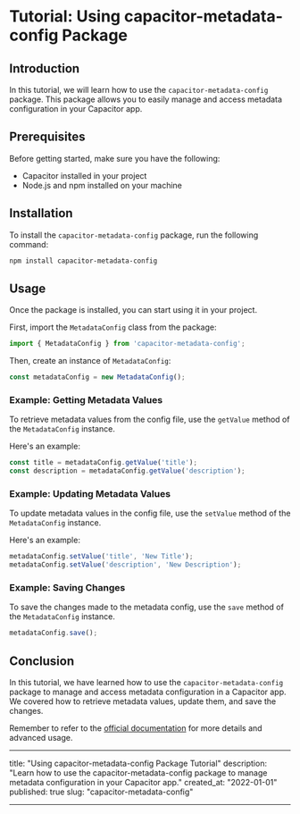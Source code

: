 # Tutorial: Using capacitor-metadata-config Package

## Introduction

In this tutorial, we will learn how to use the `capacitor-metadata-config` package. This package allows you to easily manage and access metadata configuration in your Capacitor app.

## Prerequisites

Before getting started, make sure you have the following:

- Capacitor installed in your project
- Node.js and npm installed on your machine

## Installation

To install the `capacitor-metadata-config` package, run the following command:

```bash
npm install capacitor-metadata-config
```

## Usage

Once the package is installed, you can start using it in your project.

First, import the `MetadataConfig` class from the package:

```javascript
import { MetadataConfig } from 'capacitor-metadata-config';
```

Then, create an instance of `MetadataConfig`:

```javascript
const metadataConfig = new MetadataConfig();
```

### Example: Getting Metadata Values

To retrieve metadata values from the config file, use the `getValue` method of the `MetadataConfig` instance. 

Here's an example:

```javascript
const title = metadataConfig.getValue('title');
const description = metadataConfig.getValue('description');
```

### Example: Updating Metadata Values

To update metadata values in the config file, use the `setValue` method of the `MetadataConfig` instance.

Here's an example:

```javascript
metadataConfig.setValue('title', 'New Title');
metadataConfig.setValue('description', 'New Description');
```

### Example: Saving Changes

To save the changes made to the metadata config, use the `save` method of the `MetadataConfig` instance.

```javascript
metadataConfig.save();
```

## Conclusion

In this tutorial, we have learned how to use the `capacitor-metadata-config` package to manage and access metadata configuration in a Capacitor app. We covered how to retrieve metadata values, update them, and save the changes.

Remember to refer to the [official documentation](https://github.com/yourcapacitormetadataconfigdocslink) for more details and advanced usage.

---

title: "Using capacitor-metadata-config Package Tutorial"
description: "Learn how to use the capacitor-metadata-config package to manage metadata configuration in your Capacitor app."
created_at: "2022-01-01"
published: true
slug: "capacitor-metadata-config"

---